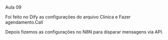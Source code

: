 Aula 09

Foi feito no Dify as configurações do arquivo Clinica e Fazer agendamento.Call

Depois fizemos as configurações no N8N para disparar mensagens via API.